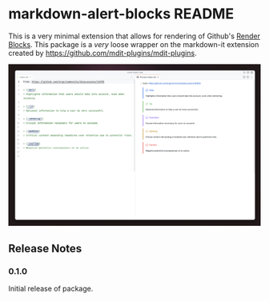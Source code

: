 # markdown-alert-blocks README

This is a very minimal extension that allows for rendering of Github's [Render Blocks](https://github.com/orgs/community/discussions/16925). This package is a *very* loose wrapper on the markdown-it extension created by https://github.com/mdit-plugins/mdit-plugins.

![Example of github flavor markdown render blocks](images/example.png)


## Release Notes

### 0.1.0

Initial release of package. 
